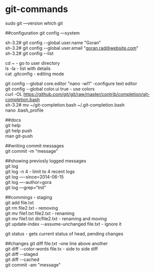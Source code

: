 # git-commands

sudo git —version
which git


##configuration
git config —system

sh-3.2# git config --global user.name "Goran”  
sh-3.2# git config --global user.email "goran.rad@website.com“  
sh-3.2# git config --list

cd ~    - go to user directory  
ls -la  - list with details  
cat .gitconfig - editing mode

git config --global core.editor "nano -wl1“ -configure text editor  
git config --global color.ui true - use colors  
curl -OL https://github.com/git/git/raw/master/contrib/completion/git-completion.bash  
sh-3.2# mv ~/git-completion.bash ~/.git-completion.bash  
nano .bash_profile

##docs  
git help  
git help push  
man git-push

##writing commit messages  
git commit -m “message” 

##showing previosly logged messages  
git log  
git log -n 4  - limit to 4 recent logs  
git log —-since=2014-06-15  
git log —-author=gora  
git log —grep=“Init”  

##commings - staging  
git add file.txt  
git rm file2.txt - removing  
git mv file1.txt file2.txt - renaming  
git mv file1.txt dir/file2.txt - renaming and moving  
git update-index --assume-unchanged file.txt - ignore it  

git status - gets current status of head, pending changes  

##changes 
git diff file.txt -one line above another  
git diff --color-words file.tx - side to side diff  
git diff --staged  
git diff --cached  
git commit -am "message"  



